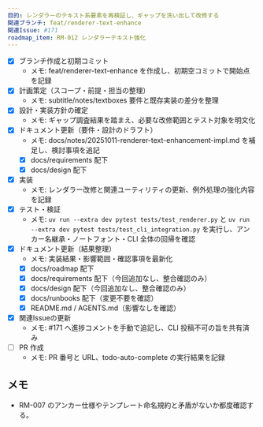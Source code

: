 ```yaml
---
目的: レンダラーのテキスト系要素を再検証し、ギャップを洗い出して改修する
関連ブランチ: feat/renderer-text-enhance
関連Issue: #171
roadmap_item: RM-012 レンダラーテキスト強化
---
```


- [x] ブランチ作成と初期コミット
  - メモ: feat/renderer-text-enhance を作成し、初期空コミットで開始点を記録
- [x] 計画策定（スコープ・前提・担当の整理）
  - メモ: subtitle/notes/textboxes 要件と既存実装の差分を整理
- [x] 設計・実装方針の確定
  - メモ: ギャップ調査結果を踏まえ、必要な改修範囲とテスト対象を明文化
- [x] ドキュメント更新（要件・設計のドラフト）
  - メモ: docs/notes/20251011-renderer-text-enhancement-impl.md を補足し、検討事項を追記
  - [x] docs/requirements 配下
  - [x] docs/design 配下
- [x] 実装
  - メモ: レンダラー改修と関連ユーティリティの更新、例外処理の強化内容を記録
- [x] テスト・検証
  - メモ: `uv run --extra dev pytest tests/test_renderer.py` と `uv run --extra dev pytest tests/test_cli_integration.py` を実行し、アンカー名継承・ノートフォント・CLI 全体の回帰を確認
- [x] ドキュメント更新（結果整理）
  - メモ: 実装結果・影響範囲・確認事項を最新化
  - [x] docs/roadmap 配下
  - [x] docs/requirements 配下（今回追加なし、整合確認のみ）
  - [x] docs/design 配下（今回追加なし、整合確認のみ）
  - [x] docs/runbooks 配下（変更不要を確認）
  - [x] README.md / AGENTS.md（影響なしを確認）
- [x] 関連Issueの更新
  - メモ: #171 へ進捗コメントを手動で追記し、CLI 投稿不可の旨を共有済み
- [ ] PR 作成
  - メモ: PR 番号と URL、todo-auto-complete の実行結果を記録

## メモ
- RM-007 のアンカー仕様やテンプレート命名規約と矛盾がないか都度確認する。
